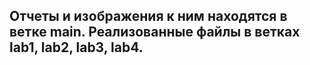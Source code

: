 <h2> Отчеты и изображения к ним находятся в ветке main. Реализованные файлы в ветках lab1, lab2, lab3, lab4. </h2>
